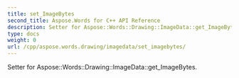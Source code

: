 ```yaml
---
title: set_ImageBytes
second_title: Aspose.Words for C++ API Reference
description: Setter for Aspose::Words::Drawing::ImageData::get_ImageBytes. 
type: docs
weight: 0
url: /cpp/aspose.words.drawing/imagedata/set_imagebytes/
---
```


Setter for Aspose::Words::Drawing::ImageData::get_ImageBytes. 

